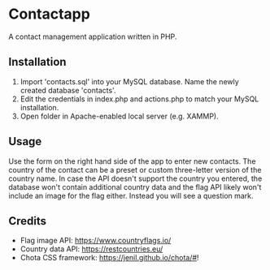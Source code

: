 # Contactapp
A contact management application written in PHP.

## Installation
1. Import 'contacts.sql' into your MySQL database. Name the newly created database 'contacts'.
2. Edit the credentials in index.php and actions.php to match your MySQL installation.
3. Open folder in Apache-enabled local server (e.g. XAMMP).

## Usage
Use the form on the right hand side of the app to enter new contacts. The country of the contact can be a preset or custom three-letter version of the country name. In case the API doesn't support the country you entered, the database won't contain additional country data and the flag API likely won't include an image for the flag either. Instead you will see a question mark.

## Credits
- Flag image API: https://www.countryflags.io/
- Country data API: https://restcountries.eu/
- Chota CSS framework: https://jenil.github.io/chota/#!